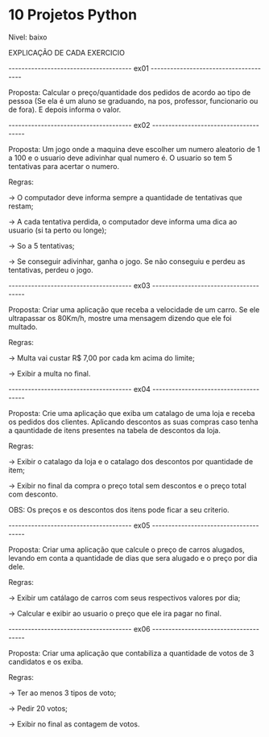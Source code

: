 # 10 Projetos Python 

Nivel: baixo

EXPLICAÇÃO DE CADA EXERCICIO

-------------------------------------- ex01 --------------------------------------

Proposta: Calcular o preço/quantidade dos pedidos de acordo ao tipo de pessoa (Se ela é um aluno se graduando, na pos, professor, funcionario ou de fora). E depois informa o valor.

-------------------------------------- ex02 --------------------------------------

Proposta: Um jogo onde a maquina deve escolher um numero aleatorio de 1 a 100 e o usuario deve adivinhar qual numero é. O usuario so tem 5 tentativas para acertar o numero.

Regras:

-> O computador deve informa sempre a quantidade de tentativas que restam;

-> A cada tentativa perdida, o computador deve informa uma dica ao usuario (si ta perto ou longe);

-> So a 5 tentativas;

-> Se conseguir adivinhar, ganha o jogo. Se não conseguiu e perdeu as tentativas, perdeu o jogo.

-------------------------------------- ex03 --------------------------------------

Proposta: Criar uma aplicação que receba a velocidade de um carro. Se ele ultrapassar os 80Km/h, mostre uma mensagem dizendo que ele foi multado.

Regras:

 -> Multa vai custar R$ 7,00 por cada km acima do limite;

 -> Exibir a multa no final.

 -------------------------------------- ex04 --------------------------------------

 Proposta: Crie uma aplicação que exiba um catalago de uma loja e receba os pedidos dos clientes. Aplicando descontos as suas compras caso tenha a qauntidade de itens presentes na tabela de descontos da loja.

 Regras:

 -> Exibir o catalago da loja e o catalago dos descontos por quantidade de item;

 -> Exibir no final da compra o preço total sem descontos e o preço total com desconto.

 OBS: Os preços e os descontos dos itens pode ficar a seu criterio.

 -------------------------------------- ex05 --------------------------------------

 Proposta: Criar uma aplicação que calcule o preço de carros alugados, levando em conta a quantidade de dias que sera alugado e o preço por dia dele.

 Regras:

 -> Exibir um catálago de carros com seus respectivos valores por dia;

 -> Calcular e exibir ao usuario o preço que ele ira pagar no final.

  -------------------------------------- ex06 --------------------------------------

Proposta: Criar uma aplicação que contabiliza a quantidade de votos de 3 candidatos e os exiba.

Regras:

-> Ter ao menos 3 tipos de voto;

-> Pedir 20 votos;

-> Exibir no final as contagem de votos.